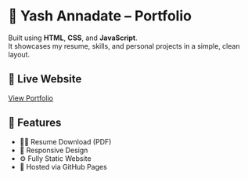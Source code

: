 # 💼 Yash Annadate – Portfolio

Built using **HTML**, **CSS**, and **JavaScript**.  
It showcases my resume, skills, and personal projects in a simple, clean layout.

## 🔗 Live Website
[View Portfolio](https://yashannadate.github.io/PORTFOLIO-WEB/)

## 📄 Features
- 🧑‍💼 Resume Download (PDF)
- 🎨 Responsive Design
- ⚙️ Fully Static Website
- 🚀 Hosted via GitHub Pages

